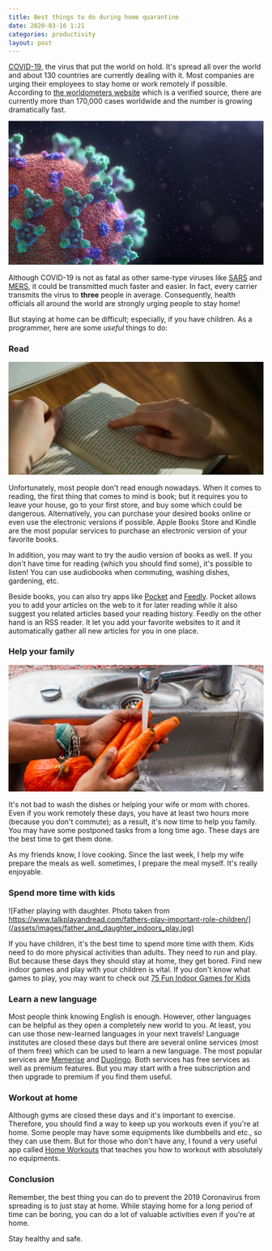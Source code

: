 ```yaml
---
title: Best things to do during home quarantine
date: 2020-03-16 1:21
categories: productivity
layout: post
---
```


[COVID-19](https://en.wikipedia.org/wiki/Coronavirus_disease_2019), the virus that put the world on hold. It's spread all over the world and about 130 countries are currently dealing with it. Most companies are urging their employees to stay home or work remotely if possible. According to [the worldometers website](https://www.worldometers.info/coronavirus/#countries) which is a verified source, there are currently more than 170,000 cases worldwide and the number is growing dramatically fast.

![Photo by Fusion Medical Animation on Unsplash](/assets/images/corona_virus_microscope.jpg)

Although COVID-19 is not as fatal as other same-type viruses like [SARS](https://en.wikipedia.org/wiki/Severe_acute_respiratory_syndrome-related_coronavirus) and [MERS](https://en.wikipedia.org/wiki/Middle_East_respiratory_syndrome), it could be transmitted much faster and easier. In fact, every carrier transmits the virus to **three** people in average. Consequently, health officials all around the world are strongly urging people to stay home!

But staying at home can be difficult; especially, if you have children. As a programmer, here are some _useful_ things to do:

### Read

![Photo by Thought Catalog on Unsplash](/assets/images/reading_at_home.jpg)

Unfortunately, most people don't read enough nowadays. When it comes to reading, the first thing that comes to mind is book; but it requires you to leave your house, go to your first store, and buy some which could be dangerous. Alternatively, you can purchase your desired books online or even use the electronic versions if possible. Apple Books Store and Kindle are the most popular services to purchase an electronic version of your favorite books.

In addition, you may want to try the audio version of books as well. If you don't have time for reading (which you should find some), it's possible to listen! You can use audiobooks when commuting, washing dishes, gardening, etc.

Beside books, you can also try apps like [Pocket](https://getpocket.com/) and [Feedly](https://feedly.com). Pocket allows you to add your articles on the web to it for later reading while it also suggest you related articles based your reading history. Feedly on the other hand is an RSS reader. It let you add your favorite websites to it and it automatically gather all new articles for you in one place.

### Help your family

![Photo by Louis Hansel @shotsoflouis on Unsplash](/assets/images/help_family_washing_fruits.jpg)

It's not bad to wash the dishes or helping your wife or mom with chores. Even if you work remotely these days, you have at least two hours more (because you don't commute); as a result, it's now time to help you family. You may have some postponed tasks from a long time ago. These days are the best time to get them done.

As my friends know, I love cooking. Since the last week, I help my wife prepare the meals as well. sometimes, I prepare the meal myself. It's really enjoyable.

### Spend more time with kids

![Father playing with daughter. Photo taken from https://www.talkplayandread.com/fathers-play-important-role-children/](/assets/images/father_and_daughter_indoors_play.jpg)

If you have children, it's the best time to spend more time with them. Kids need to do more physical activities than adults. They need to run and play. But because these days they should stay at home, they get bored. Find new indoor games and play with your children is vital. If you don't know what games to play, you may want to check out [75 Fun Indoor Games for Kids](https://www.familyfuntwincities.com/indoor-games-for-kids/)

### Learn a new language

Most people think knowing English is enough. However, other languages can be helpful as they open a completely new world to you. At least, you can use those new-learned languages in your next travels! Language institutes are closed these days but there are several online services (most of them free) which can be used to learn a new language. The most popular services are [Memerise](https://memrise.com/) and [Duolingo](https://www.duolingo.com/). Both services has free services as well as premium features. But you may start with a free subscription and then upgrade to premium if you find them useful.

### Workout at home

Although gyms are closed these days and it's important to exercise. Therefore, you should find a way to keep up you workouts even if you're at home. Some people may have some equipments like dumbbells and etc., so they can use them. But for those who don't have any, I found a very useful app called [Home Workouts](https://apps.apple.com/us/app/home-workout-no-equipments/id1313192037) that teaches you how to workout with absolutely no equipments.

### Conclusion

Remember, the best thing you can do to prevent the 2019 Coronavirus from spreading is to just stay at home. While staying home for a long period of time can be boring, you can do a lot of valuable activities even if you're at home.

Stay healthy and safe.
